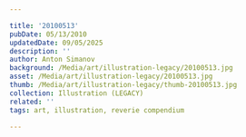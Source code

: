 ```yaml
---

title: '20100513'
pubDate: 05/13/2010
updatedDate: 09/05/2025
description: ''
author: Anton Simanov
background: /Media/art/illustration-legacy/20100513.jpg
asset: /Media/art/illustration-legacy/20100513.jpg
thumb: /Media/art/illustration-legacy/thumb-20100513.jpg
collection: Illustration (LEGACY)
related: ''
tags: art, illustration, reverie compendium

---
```


